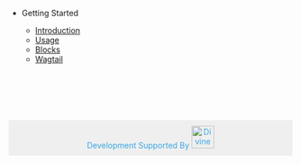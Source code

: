 <!-- docs/_sidebar.md -->

* Getting Started

    * [Introduction](/)
    * [Usage](usage.md)
    * [Blocks](blocks.md)
    * [Wagtail](wagtail.md)


<a href="https://divineit.net" style="color:#36a7e3 !important; text-decoration:none">
<div style="text-align:center; margin-top: 100px; padding: 10px; background:#efefef">
  Development Supported By
  <img alt="Divine IT Limited" src="https://www.divineit.net/media/Divine-IT-Logo.png" height="40px" />
</div>
</a>